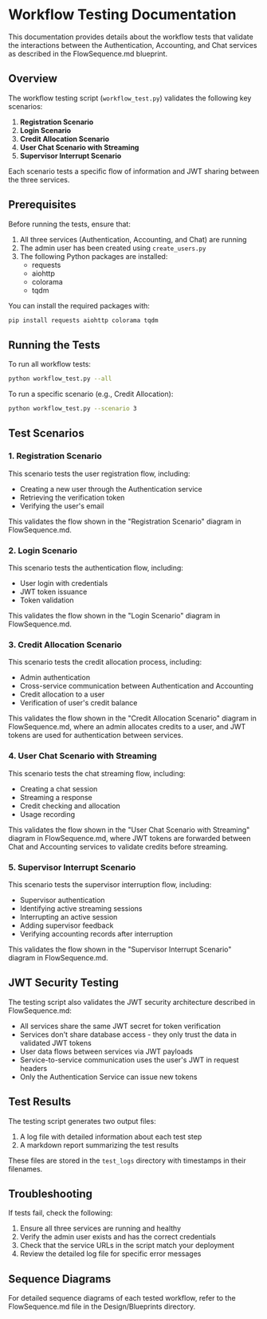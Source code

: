 # Workflow Testing Documentation

This documentation provides details about the workflow tests that validate the interactions between the Authentication, Accounting, and Chat services as described in the FlowSequence.md blueprint.

## Overview

The workflow testing script (`workflow_test.py`) validates the following key scenarios:

1. **Registration Scenario**
2. **Login Scenario**
3. **Credit Allocation Scenario**
4. **User Chat Scenario with Streaming**
5. **Supervisor Interrupt Scenario**

Each scenario tests a specific flow of information and JWT sharing between the three services.

## Prerequisites

Before running the tests, ensure that:

1. All three services (Authentication, Accounting, and Chat) are running
2. The admin user has been created using `create_users.py`
3. The following Python packages are installed:
   - requests
   - aiohttp
   - colorama
   - tqdm

You can install the required packages with:

```bash
pip install requests aiohttp colorama tqdm
```

## Running the Tests

To run all workflow tests:

```bash
python workflow_test.py --all
```

To run a specific scenario (e.g., Credit Allocation):

```bash
python workflow_test.py --scenario 3
```

## Test Scenarios

### 1. Registration Scenario

This scenario tests the user registration flow, including:

- Creating a new user through the Authentication service
- Retrieving the verification token
- Verifying the user's email

This validates the flow shown in the "Registration Scenario" diagram in FlowSequence.md.

### 2. Login Scenario

This scenario tests the authentication flow, including:

- User login with credentials
- JWT token issuance
- Token validation

This validates the flow shown in the "Login Scenario" diagram in FlowSequence.md.

### 3. Credit Allocation Scenario

This scenario tests the credit allocation process, including:

- Admin authentication
- Cross-service communication between Authentication and Accounting
- Credit allocation to a user
- Verification of user's credit balance

This validates the flow shown in the "Credit Allocation Scenario" diagram in FlowSequence.md, where an admin allocates credits to a user, and JWT tokens are used for authentication between services.

### 4. User Chat Scenario with Streaming

This scenario tests the chat streaming flow, including:

- Creating a chat session
- Streaming a response 
- Credit checking and allocation
- Usage recording

This validates the flow shown in the "User Chat Scenario with Streaming" diagram in FlowSequence.md, where JWT tokens are forwarded between Chat and Accounting services to validate credits before streaming.

### 5. Supervisor Interrupt Scenario

This scenario tests the supervisor interruption flow, including:

- Supervisor authentication
- Identifying active streaming sessions
- Interrupting an active session
- Adding supervisor feedback
- Verifying accounting records after interruption

This validates the flow shown in the "Supervisor Interrupt Scenario" diagram in FlowSequence.md.

## JWT Security Testing

The testing script also validates the JWT security architecture described in FlowSequence.md:

- All services share the same JWT secret for token verification
- Services don't share database access - they only trust the data in validated JWT tokens
- User data flows between services via JWT payloads
- Service-to-service communication uses the user's JWT in request headers
- Only the Authentication Service can issue new tokens

## Test Results

The testing script generates two output files:

1. A log file with detailed information about each test step
2. A markdown report summarizing the test results

These files are stored in the `test_logs` directory with timestamps in their filenames.

## Troubleshooting

If tests fail, check the following:

1. Ensure all three services are running and healthy
2. Verify the admin user exists and has the correct credentials
3. Check that the service URLs in the script match your deployment
4. Review the detailed log file for specific error messages

## Sequence Diagrams

For detailed sequence diagrams of each tested workflow, refer to the FlowSequence.md file in the Design/Blueprints directory.